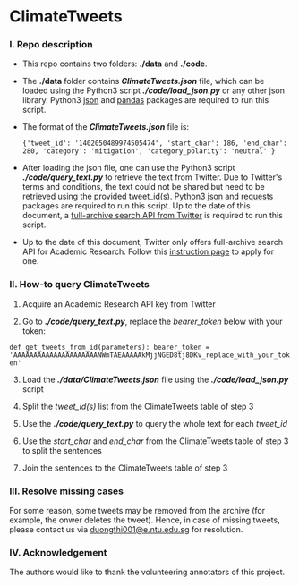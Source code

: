 # ClimateTweets

### I. Repo description

- This repo contains two folders: **./data** and **./code**.

- The **./data** folder contains ***ClimateTweets.json*** file, which can be loaded using the Python3 script ***./code/load_json.py*** or any other json library. Python3 [json](https://docs.python.org/3/library/json.html) and [pandas](https://pandas.pydata.org/) packages are required to run this script.

- The format of the ***ClimateTweets.json*** file is:

    `
    {'tweet_id': '1402050489974505474',
     'start_char': 186,
     'end_char': 280,
     'category': 'mitigation',
     'category_polarity': 'neutral'
    }
    `

- After loading the json file, one can use the Python3 script ***./code/query_text.py*** to retrieve the text from Twitter. Due to Twitter's terms and conditions, the text could not be shared but need to be retrieved using the provided tweet_id(s). Python3 [json](https://docs.python.org/3/library/json.html) and [requests](https://pypi.org/project/requests/) packages are required to run this script. Up to the date of this document, a [full-archive search API from Twitter](https://developer.twitter.com/en/docs/twitter-api/tweets/search/introduction) is required to run this script.

- Up to the date of this document, Twitter only offers full-archive search API for Academic Research. Follow this [instruction page](https://developer.twitter.com/en/products/twitter-api/academic-research) to apply for one.


### II. How-to query ClimateTweets

1. Acquire an Academic Research API key from Twitter


2. Go to ***./code/query_text.py***, replace the *bearer_token* below with your token:

`def get_tweets_from_id(parameters):
    bearer_token = 'AAAAAAAAAAAAAAAAAAAAANWmTAEAAAAAkMjjNGED8tj8DKv_replace_with_your_token'`
    
3. Load the ***./data/ClimateTweets.json*** file using the ***./code/load_json.py*** script


4. Split the *tweet_id(s)* list from the ClimateTweets table of step 3


5. Use the ***./code/query_text.py*** to query the whole text for each *tweet_id*


6. Use the *start_char* and *end_char* from the ClimateTweets table of step 3 to split the sentences


7. Join the sentences to the ClimateTweets table of step 3

### III. Resolve missing cases

For some reason, some tweets may be removed from the archive (for example, the onwer deletes the tweet). Hence, in case of missing tweets, please contact us via duongthi001@e.ntu.edu.sg for resolution.


### IV. Acknowledgement

The authors would like to thank the volunteering annotators of this project.
